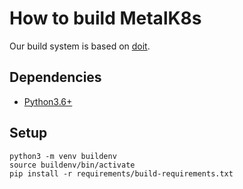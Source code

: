 # How to build MetalK8s

Our build system is based on [doit](http://pydoit.org/).

## Dependencies

- [Python3.6+](https://www.python.org/)

## Setup

```shell
python3 -m venv buildenv
source buildenv/bin/activate
pip install -r requirements/build-requirements.txt
```
